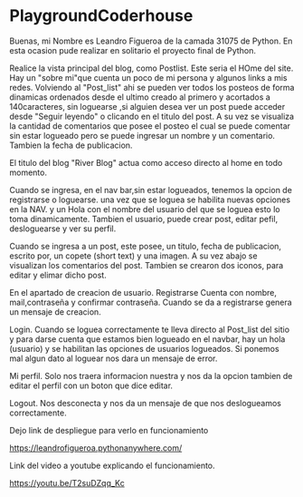 # PlaygroundCoderhouse

Buenas, mi Nombre es Leandro Figueroa de la camada 31075 de Python.
En esta ocasion pude realizar en solitario el proyecto final de Python.


Realice la vista principal del blog, como Postlist. Este seria el HOme del site.
Hay un "sobre mi"que cuenta un poco de mi persona y algunos links a mis redes.
Volviendo al "Post_list" ahi se pueden ver todos los posteos de forma dinamicas ordenados desde el ultimo creado al primero y acortados a 140caracteres, 
sin loguearse ,si alguien desea ver un post puede acceder desde "Seguir leyendo" o clicando en el titulo del post.
A su vez se visualiza la cantidad de comentarios que posee el posteo el cual se puede comentar sin estar logueado pero se puede ingresar un nombre y un comentario.
Tambien la fecha de publicacion.

El titulo del blog "River Blog" actua como acceso directo al home en todo momento.

Cuando se ingresa, en el nav bar,sin estar logueados,  tenemos la opcion de registrarse o loguearse.
una vez que se loguea se habilita nuevas opciones en la NAV. y un Hola con el nombre del usuario del que se loguea esto lo toma dinamicamente.
Tambien el usuario, puede crear post, editar pefil, desloguearse y ver su perfil.

Cuando se ingresa a un post, este posee, un titulo, fecha de publicacion, escrito por, un copete (short text) y una imagen.
A su vez abajo se visualizan los comentarios del post.
Tambien se crearon dos iconos, para editar y elimar dicho post.


En el apartado de creacion de usuario.
Registrarse
Cuenta con nombre, mail,contraseña y confirmar contraseña.
Cuando se da a registrarse genera un mensaje de creacion.


Login.
Cuando se loguea correctamente te lleva directo al Post_list del sitio y para darse cuenta que estamos bien logueado en el navbar, hay un hola (usuario) y se habilitan
las opciones de usuarios logueados.
Si ponemos mal algun dato al loguear nos dara un mensaje de error.

Mi perfil.
Solo nos traera informacion nuestra y nos da la opcion tambien de editar el perfil con un boton que dice editar.


Logout.
Nos desconecta y nos da un mensaje de que nos deslogueamos correctamente.


Dejo link de despliegue para verlo en funcionamiento

https://leandrofigueroa.pythonanywhere.com/

Link del video a youtube explicando el funcionamiento.

https://youtu.be/T2suDZqq_Kc
